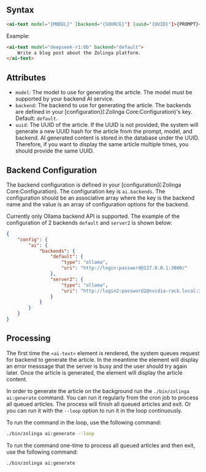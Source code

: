 ## Syntax

```html
<ai-text model="{MODEL}" [backend="{SOURCE}"] [uuid="{UUID}"]>{PROMPT}</ai-text>
```

Example:

```html
<ai-text model="deepseek-r1:8b" backend="default">
    Write a blog post about the Zolinga platform.
</ai-text>
```

## Attributes

- `model`: The model to use for generating the article. The model must be supported by your backend AI service.
- `backend`: The backend to use for generating the article. The backends are defined in your [configuration](:Zolinga Core:Configuration)'s key. Default: `default`.
- `uuid`: The UUID of the article. If the UUID is not provided, the system will generate a new UUID hash for the article from the prompt, model, and backend. AI generated content is stored in the database under the UUID. Therefore, if you want to display the same article multiple times, you should provide the same UUID.

## Backend Configuration

The backend configuration is defined in your [configuration](:Zolinga Core:Configuration). The configuration key is `ai.backends`. The configuration should be an associative array where the key is the backend name and the value is an array of configuration options for the backend.

Currently only Ollama backend API is supported. The example of the configuration of 2 backends `default` and `server2` is shown below:
```json
{
    "config": {
        "ai": {
            "backends": {
                "default": {
                    "type": "ollama",
                    "uri": "http://login:password@127.0.0.1:3000/"
                },
                "server2": {
                    "type": "ollama",
                    "uri": "http://login2:password2@nvidia-rack.local:3000/"
                }
            }
        }
    }
}
```

## Processing

The first time the `<ai-text>` element is rendered, the system queues request for backend to generate the article. In the meantime the element will display an error messsage that the server is busy and the user should try again later. Once the article is generated, the element will display the article content. 

In order to generate the article on the background run the `./bin/zolinga ai:generate` command. You can run it regularly from the cron job to process all queued articles. The process will finish all queued articles and exit. Or you can run it with the `--loop` option to run it in the loop continuously.

To run the command in the loop, use the following command:
```bash
./bin/zolinga ai:generate --loop
```

To run the command one-time to process all queued articles and then exit, use the following command:
```bash
./bin/zolinga ai:generate
```
